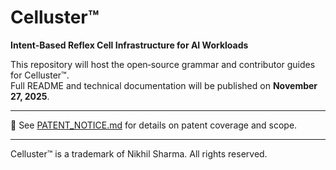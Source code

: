 # Celluster™

**Intent‑Based Reflex Cell Infrastructure for AI Workloads**

This repository will host the open‑source grammar and contributor guides for Celluster™.  
Full README and technical documentation will be published on **November 27, 2025**.

---

📜 See [PATENT_NOTICE.md](./PATENT_NOTICE.md) for details on patent coverage and scope.  

---

Celluster™ is a trademark of Nikhil Sharma. All rights reserved.

